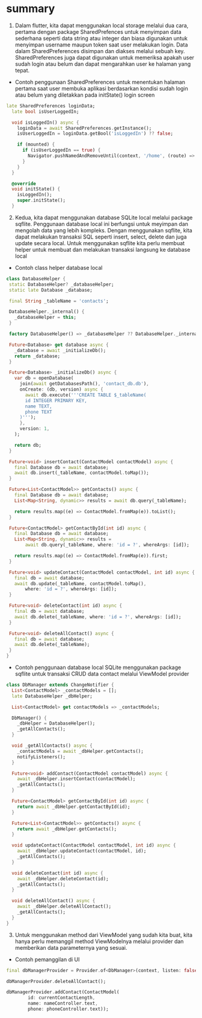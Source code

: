 # summary

1. Dalam flutter, kita dapat menggunakan local storage melalui dua cara, pertama dengan package SharedPrefences untuk menyimpan data sederhana seperti data string atau integer dan biasa digunakan untuk menyimpan username maupun token saat user melakukan login. Data dalam SharedPreferences disimpan dan diakses melalui sebuah key. SharedPreferences juga dapat digunakan untuk memeriksa apakah user sudah login atau belum dan dapat mengarahkan user ke halaman yang tepat.

- Contoh penggunaan SharedPreferences untuk menentukan halaman pertama saat user membuka aplikasi berdasarkan kondisi sudah login atau belum yang diletakkan pada initState() login screen

```dart
late SharedPreferences loginData;
  late bool isUserLoggedIn;

  void isLoggedIn() async {
    loginData = await SharedPreferences.getInstance();
    isUserLoggedIn = loginData.getBool('isLoggedIn') ?? false;

    if (mounted) {
      if (isUserLoggedIn == true) {
        Navigator.pushNamedAndRemoveUntil(context, '/home', (route) => false);
      }
    }
  }

  @override
  void initState() {
    isLoggedIn();
    super.initState();
  }
```

2. Kedua, kita dapat menggunakan database SQLite local melalui package sqflite. Penggunaan database local ini berfungsi untuk meyimpan dan mengolah data yang lebih kompleks. Dengan menggunakan sqflite, kita dapat melakukan transaksi SQL seperti insert, select, delete dan juga update secara local. Untuk menggunakan sqflite kita perlu membuat helper untuk membuat dan melakukan transaksi langsung ke database local

- Contoh class helper database local
  
 ```dart
class DatabaseHelper {
  static DatabaseHelper? _databaseHelper;
  static late Database _database;

  final String _tableName = 'contacts';

  DatabaseHelper._internal() {
    _databaseHelper = this;
  }

  factory DatabaseHelper() => _databaseHelper ?? DatabaseHelper._internal();

  Future<Database> get database async {
    _database = await _initializeDb();
    return _database;
  }

  Future<Database> _initializeDb() async {
    var db = openDatabase(
      join(await getDatabasesPath(), 'contact_db.db'),
      onCreate: (db, version) async {
        await db.execute('''CREATE TABLE $_tableName(
        id INTEGER PRIMARY KEY,
        name TEXT,
        phone TEXT
      )''');
      },
      version: 1,
    );

    return db;
  }

  Future<void> insertContact(ContactModel contactModel) async {
    final Database db = await database;
    await db.insert(_tableName, contactModel.toMap());
  }

  Future<List<ContactModel>> getContacts() async {
    final Database db = await database;
    List<Map<String, dynamic>> results = await db.query(_tableName);

    return results.map((e) => ContactModel.fromMap(e)).toList();
  }

  Future<ContactModel> getContactById(int id) async {
    final Database db = await database;
    List<Map<String, dynamic>> results =
        await db.query(_tableName, where: 'id = ?', whereArgs: [id]);

    return results.map((e) => ContactModel.fromMap(e)).first;
  }

  Future<void> updateContact(ContactModel contactModel, int id) async {
    final db = await database;
    await db.update(_tableName, contactModel.toMap(),
        where: 'id = ?', whereArgs: [id]);
  }

  Future<void> deleteContact(int id) async {
    final db = await database;
    await db.delete(_tableName, where: 'id = ?', whereArgs: [id]);
  }

  Future<void> deleteAllContact() async {
    final db = await database;
    await db.delete(_tableName);
  }
}
```

- Contoh penggunaan database local SQLite menggunakan package sqflite untuk transaksi CRUD data contact melalui ViewModel provider

```dart
class DbManager extends ChangeNotifier {
  List<ContactModel> _contactModels = [];
  late DatabaseHelper _dbHelper;

  List<ContactModel> get contactModels => _contactModels;

  DbManager() {
    _dbHelper = DatabaseHelper();
    _getAllContacts();
  }

  void _getAllContacts() async {
    _contactModels = await _dbHelper.getContacts();
    notifyListeners();
  }

  Future<void> addContact(ContactModel contactModel) async {
    await _dbHelper.insertContact(contactModel);
    _getAllContacts();
  }

  Future<ContactModel> getContactById(int id) async {
    return await _dbHelper.getContactById(id);
  }

  Future<List<ContactModel>> getContacts() async {
    return await _dbHelper.getContacts();
  }

  void updateContact(ContactModel contactModel, int id) async {
    await _dbHelper.updateContact(contactModel, id);
    _getAllContacts();
  }

  void deleteContact(int id) async {
    await _dbHelper.deleteContact(id);
    _getAllContacts();
  }

  void deleteAllContact() async {
    await _dbHelper.deleteAllContact();
    _getAllContacts();
  }
}
```

3. Untuk menggunakan method dari ViewModel yang sudah kita buat, kita hanya perlu memanggil method ViewModelnya melalui provider dan memberikan data parameternya yang sesuai.

- Contoh pemanggilan di UI

```dart
final dbManagerProvider = Provider.of<DbManager>(context, listen: false);

dbManagerProvider.deleteAllContact();

dbManagerProvider.addContact(ContactModel(
        id: currentContactLength,
        name: nameController.text,
        phone: phoneController.text));
```
   
